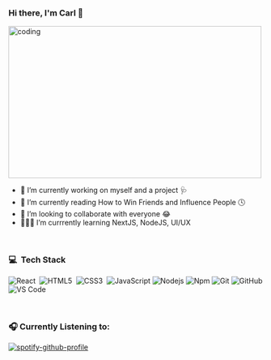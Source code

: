 ### Hi there, I'm Carl 👋
<img src="https://media.giphy.com/media/Lny6Rw04nsOOc/giphy.gif" width="500px" height="300px"  alt="coding"> </img>

- 🔭 I’m currently working on myself and a project 🩺
- 📖 I’m currently reading How to Win Friends and Influence People 🕓
- 👯 I’m looking to collaborate with everyone 😂
- 👨🏻‍💻 I’m currrently learning NextJS, NodeJS, UI/UX 
<!-- - ♞ 2022 Goal/s: To build a succcessful startup.-->

<br/>

### 💻 &nbsp;Tech Stack 
![React](https://img.shields.io/badge/-React-05122A?style=flat&logo=react)&nbsp;
![HTML5](https://img.shields.io/badge/-HTML5-%23E44D27?style=flat-square&logo=html5&logoColor=ffffff)&nbsp;
![CSS3](https://img.shields.io/badge/-CSS3-%231572B6?style=flat-square&logo=css3)&nbsp;
![JavaScript](https://img.shields.io/badge/-JavaScript-%23F7DF1C?style=flat-square&logo=javascript&logoColor=000000&labelColor=%23F7DF1C&color=%23FFCE5A)
![Nodejs](https://img.shields.io/badge/-Nodejs-339933?style=flat-square&logo=Node.js&logoColor=ffffff)
![Npm](https://img.shields.io/badge/-npm-CB3837?style=flat-square&logo=npm)
![Git](https://img.shields.io/badge/-Git-%23F05032?style=flat-square&logo=git&logoColor=%23ffffff)
![GitHub](https://img.shields.io/badge/-GitHub-181717?style=flat-square&logo=github)
![VS Code](http://img.shields.io/badge/-VS%20Code-007ACC?style=flat-square&logo=visual-studio-code&logoColor=ffffff)

<br/>

### 🎧 Currently Listening to:
[![spotify-github-profile](https://spotify-github-profile.vercel.app/api/view?uid=benedick.ching26&cover_image=true&theme=novatorem&bar_color=1fd163&bar_color_cover=false)](https://github.com/kittinan/spotify-github-profile)
